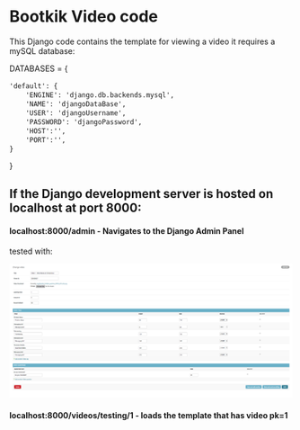 # Bootkik Video code
This Django code contains the template for viewing a video it requires a mySQL database:

DATABASES = {

    'default': {
        'ENGINE': 'django.db.backends.mysql',
        'NAME': 'djangoDataBase',
        'USER': 'djangoUsername',
        'PASSWORD': 'djangoPassword',
        'HOST':'',
        'PORT':'',
    }
}
  
## If the Django development server is hosted on localhost at port 8000:

#### localhost:8000/admin - Navigates to the Django Admin Panel

tested with:

![](https://github.com/Johnny-Zou/Bootkik-Video-code/blob/master/mysite/uploads/img/admin%20Panel.png)

#### localhost:8000/videos/testing/1 - loads the template that has video pk=1


